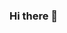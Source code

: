 ### Hi there 👋

<!--
**YFVR/YFVR** is a ✨ _special_ ✨ repository because its `README.md` (this file) appears on your GitHub profile.

https://t.me/YFVROfficial/

Welcome to the Official $YFVR - Farming/NFT/Augmented and Virtual Reality/Marketplace/Buyback and Burn 🔥
🥳🥳The first project ever to be bringing NFT's to Augmented and Virtual Reality!🥳🥳

💥Official Website - https://yfvr.io

🥇Trade Here - TBA

🥈Farm Here - TBA

🏆Economy and Utility model, Token Breakdown; 100K Total Supply.
60% Token Sale > Funds added to various pools like Yearn/Curve for Revenue to build project + Token buyback
25% Liquidity locked after sale
10% Single Farming Pair (Increase Liquidity overall)
only 5% Team tokens (Sell 1% max per month)

🏆Liquidity Fees/Other revenue generated.
20% of the liquidity fees/farming generated revenue for $YFVR Buyback and BURN
10% to random airdrops of token holders (20 token holders randomly picked each month like a lottery)
70% kept with project for further development (Some spent on other project yield farms to get our pair listed on their site)

🏆Addtional Revenue from business partners (other Yield farms and real life business AR/VR NFT Models).
